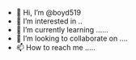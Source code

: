 - 👋 Hi, I’m @boyd519 
- 👀 I’m interested in ..
- 🌱 I’m currently learning ......
- 💞️ I’m looking to collaborate on ....
- 📫 How to reach me .....

<!---
boyd519/boyd519 is a ✨ special ✨ repository because its `README.md` (this file) appears on your GitHub profile.
You can click the Preview link to take a look at your changes.
--->

